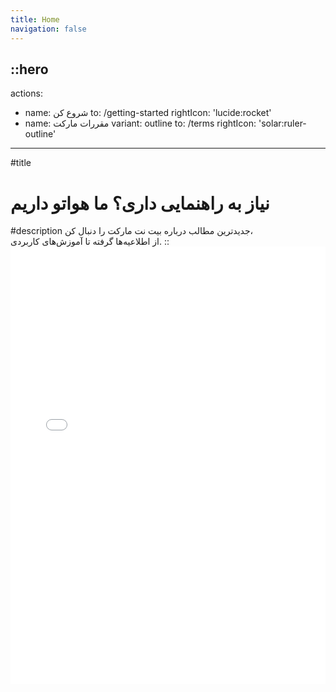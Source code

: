 ```yaml
---
title: Home
navigation: false
---
```


::hero
---
<!-- announcement:
  title: 'Release v0.4.1'
  icon: 'noto:party-popper'
  to: /getting-started/changelog -->
actions:
  - name: شروع کن
    to: /getting-started
    rightIcon: 'lucide:rocket'
  - name: مقررات مارکت
    variant: outline
    to: /terms
    rightIcon: 'solar:ruler-outline'
---

#title
<h1>
نیاز به راهنمایی داری؟
  <span class="text-primary">
  ما هواتو داریم
  </span>
</h1>
#description
جدیدترین مطالب درباره
<span class= "tracking-tighter">
بیت نت مارکت
</span>
را دنبال کن،
<br>از اطلاعیه‌ها گرفته تا آموزش‌های کاربردی.
::

<div class="border rounded-lg shadow-md">
  <iframe src="/getting-started/introduction" height="700" width="100%" class="rounded-lg" scrolling="no" frameborder="0">
</div>
